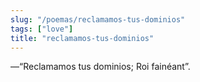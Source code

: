 ```yaml
---
slug: "/poemas/reclamamos-tus-dominios"
tags: ["love"]
title: "reclamamos-tus-dominios"
---
```

—“Reclamamos tus dominios; Roi fainéant”.
